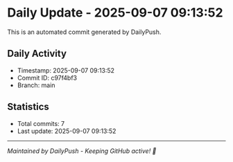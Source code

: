 # Daily Update - 2025-09-07 09:13:52

This is an automated commit generated by DailyPush.

## Daily Activity
- Timestamp: 2025-09-07 09:13:52
- Commit ID: c97f4bf3
- Branch: main

## Statistics
- Total commits: 7
- Last update: 2025-09-07 09:13:52

---
*Maintained by DailyPush - Keeping GitHub active! 🚀*

